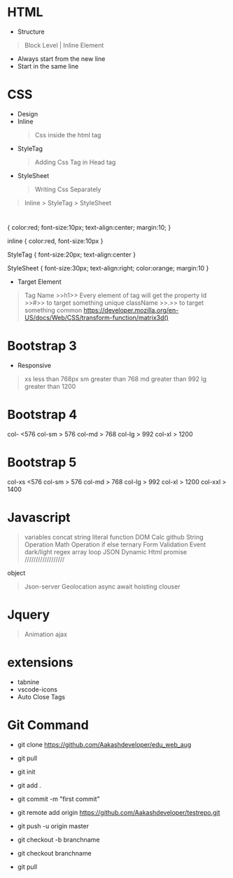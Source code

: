 # HTML
* Structure
> Block Level | Inline Element
* Always start from the new line
* Start in the same line
# CSS
* Design
* Inline
    > Css inside the html tag
* StyleTag
    > Adding Css Tag in Head tag
* StyleSheet
    > Writing Css Separately

> Inline > StyleTag > StyleSheet

<h1></h1>
{
    color:red;
    font-size:10px;
    text-align:center;
    margin:10;
}

inline
{
    color:red,
    font-size:10px
}

StyleTag
{
    font-size:20px;
    text-align:center
}

StyleSheet
{
    font-size:30px;
    text-align:right;
    color:orange;
    margin:10
}

* Target Element
> Tag Name >>h1>> Every element of tag will get the property
> Id >>#>> to target something unique
> className >>.>> to target something common
> https://developer.mozilla.org/en-US/docs/Web/CSS/transform-function/matrix3d()


# Bootstrap 3
* Responsive
> xs  less than 768px
> sm  greater than 768
> md  greater than 992
> lg greater than 1200

# Bootstrap 4
col- <576
col-sm > 576
col-md > 768
col-lg > 992
col-xl > 1200

# Bootstrap 5
col-xs <576
col-sm > 576
col-md > 768
col-lg > 992
col-xl > 1200
col-xxl > 1400



# Javascript
> variables
> concat
> string literal 
function
DOM
Calc 
github 
> String Operation
> Math Operation
> if else
> ternary 
> Form Validation
> Event
> dark/light
> regex 
> array
> loop
> JSON
> Dynamic Html 
> promise
//////////////////

object
> Json-server
Geolocation
async await
hoisting
clouser

# Jquery
> Animation
> ajax


# extensions
* tabnine 
* vscode-icons 
* Auto Close Tags


# Git Command
* git clone https://github.com/Aakashdeveloper/edu_web_aug
* git pull

* git init
* git add .
* git commit -m "first commit"
* git remote add origin https://github.com/Aakashdeveloper/testrepo.git
* git push -u origin master

* git checkout -b branchname
* git checkout branchname
* git pull